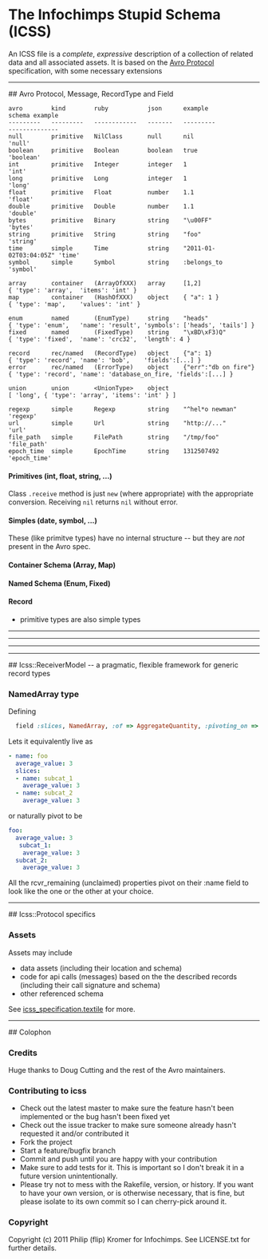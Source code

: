 # The Infochimps Stupid Schema (ICSS)

An ICSS file is a *complete*, *expressive* description of a collection of related data and all associated assets. It is based on the [Avro Protocol](http://avro.apache.org/docs/current/index.html) specification, with some necessary extensions

___________________________________________________________________________
<a name="avro" >
## Avro Protocol, Message, RecordType and Field


    avro        kind        ruby           json      example                schema example
    ---------   ---------   ------------   -------   ---------              --------------
    null        primitive   NilClass       null      nil                    'null'
    boolean     primitive   Boolean        boolean   true                   'boolean'
    int         primitive   Integer        integer   1                      'int'
    long        primitive   Long           integer   1                      'long'
    float       primitive   Float          number    1.1                    'float'
    double      primitive   Double         number    1.1                    'double'
    bytes       primitive   Binary         string    "\u00FF"               'bytes'
    string      primitive   String         string    "foo"                  'string'
    time        simple      Time           string    "2011-01-02T03:04:05Z" 'time'
    symbol      simple      Symbol         string    :belongs_to            'symbol'

    array       container   (ArrayOfXXX)   array     [1,2]                  { 'type': 'array',  'items': 'int' }
    map         container   (HashOfXXX)    object    { "a": 1 }             { 'type': 'map',    'values': 'int' }

    enum        named       (EnumType)     string    "heads"                { 'type': 'enum',   'name': 'result', 'symbols': ['heads', 'tails'] }
    fixed       named       (FixedType)    string    "\xBD\xF3)Q"           { 'type': 'fixed',  'name': 'crc32',  'length': 4 }

    record      rec/named   (RecordType)   object    {"a": 1}               { 'type': 'record', 'name': 'bob',    'fields':[...] }
    error       rec/named   (ErrorType)    object    {"err":"db on fire"}   { 'type': 'record', 'name': 'database_on_fire, 'fields':[...] }

    union       union       <UnionType>    object                           [ 'long', { 'type': 'array', 'items': 'int' } ]

    regexp      simple      Regexp         string    "^hel*o newman"        'regexp'
    url         simple      Url            string    "http://..."           'url'
    file_path   simple      FilePath       string    "/tmp/foo"             'file_path'
    epoch_time  simple      EpochTime      string    1312507492             'epoch_time'


#### Primitives (int, float, string, ...)

Class `.receive` method is just `new` (where appropriate) with the appropriate conversion. Receiving `nil` returns `nil` without error.

#### Simples (date, symbol, ...)

These (like primitve types) have no internal structure -- but they are *not* present in the Avro spec.

#### Container Schema (Array, Map)

#### Named Schema (Enum, Fixed)


#### Record
* primitive types are also simple types

__________________________________________________________________________
__________________________________________________________________________
__________________________________________________________________________

___________________________________________________________________________
<a name="model" >
## Icss::ReceiverModel -- a pragmatic, flexible framework for generic record types


### NamedArray type

Defining

```ruby
  field :slices, NamedArray, :of => AggregateQuantity, :pivoting_on => :name, :receives => :remaining
```

Lets it equivalently live as

```yaml
- name: foo
  average_value: 3
  slices:
  - name: subcat_1
    average_value: 3
  - name: subcat_2
    average_value: 3
```

or naturally pivot to be

```yaml
foo:
  average_value: 3
   subcat_1:
    average_value: 3
  subcat_2:
    average_value: 3
```

All the rcvr_remaining (unclaimed) properties pivot on their :name field to look like the one or the other at your choice.

___________________________________________________________________________
<a name="protocol" >
## Icss::Protocol specifics

### Assets

Assets may include
* data assets (including their location and schema)
* code for api calls (messages) based on the the described records (including their call signature and schema)
* other referenced schema

See [icss_specification.textile](icss/blob/master/icss_specification.textile) for more.

___________________________________________________________________________
<a name="colophon" >
## Colophon

### Credits

Huge thanks to Doug Cutting and the rest of the Avro maintainers.

### Contributing to icss

* Check out the latest master to make sure the feature hasn't been implemented or the bug hasn't been fixed yet
* Check out the issue tracker to make sure someone already hasn't requested it and/or contributed it
* Fork the project
* Start a feature/bugfix branch
* Commit and push until you are happy with your contribution
* Make sure to add tests for it. This is important so I don't break it in a future version unintentionally.
* Please try not to mess with the Rakefile, version, or history. If you want to have your own version, or is otherwise necessary, that is fine, but please isolate to its own commit so I can cherry-pick around it.

### Copyright

Copyright (c) 2011 Philip (flip) Kromer for Infochimps. See LICENSE.txt for
further details.


